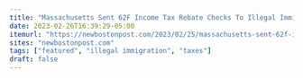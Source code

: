 ```yaml
---
title: "Massachusetts Sent 62F Income Tax Rebate Checks To Illegal Immigrants, Department Of Revenue Confirms"
date: 2023-02-26T16:39:29-05:00
itemurl: "https://newbostonpost.com/2023/02/25/massachusetts-sent-62f-income-tax-rebate-checks-to-illegal-immigrants-department-of-revenue-confirms/"
sites: "newbostonpost.com"
tags: ["featured", "illegal immigration", "taxes"]
draft: false
---
```


